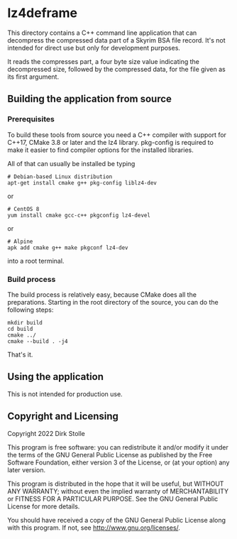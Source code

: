 # lz4deframe

This directory contains a C++ command line application that can decompress the
compressed data part of a Skyrim BSA file record. It's not intended for direct
use but only for development purposes.

It reads the compresses part, a four byte size value indicating the decompressed
size, followed by the compressed data, for the file given as its first argument.

## Building the application from source

### Prerequisites

To build these tools from source you need a C++ compiler with support for C++17,
CMake 3.8 or later and the lz4 library. pkg-config is required to make it easier
to find compiler options for the installed libraries.

All of that can usually be installed be typing

    # Debian-based Linux distribution
    apt-get install cmake g++ pkg-config liblz4-dev

or

    # CentOS 8
    yum install cmake gcc-c++ pkgconfig lz4-devel

or

    # Alpine
    apk add cmake g++ make pkgconf lz4-dev

into a root terminal.

### Build process

The build process is relatively easy, because CMake does all the preparations.
Starting in the root directory of the source, you can do the following steps:

    mkdir build
    cd build
    cmake ../
    cmake --build . -j4

That's it.

## Using the application

This is not intended for production use.

## Copyright and Licensing

Copyright 2022  Dirk Stolle

This program is free software: you can redistribute it and/or modify
it under the terms of the GNU General Public License as published by
the Free Software Foundation, either version 3 of the License, or
(at your option) any later version.

This program is distributed in the hope that it will be useful,
but WITHOUT ANY WARRANTY; without even the implied warranty of
MERCHANTABILITY or FITNESS FOR A PARTICULAR PURPOSE.  See the
GNU General Public License for more details.

You should have received a copy of the GNU General Public License
along with this program.  If not, see <http://www.gnu.org/licenses/>.
